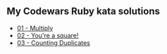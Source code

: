 ## My Codewars Ruby kata solutions

* [01 - Multiply](https://www.codewars.com/kata/50654ddff44f800200000004)
* [02 - You're a square!](https://www.codewars.com/kata/54c27a33fb7da0db0100040e)
* [03 - Counting Duplicates](https://www.codewars.com/kata/54bf1c2cd5b56cc47f0007a1) 
